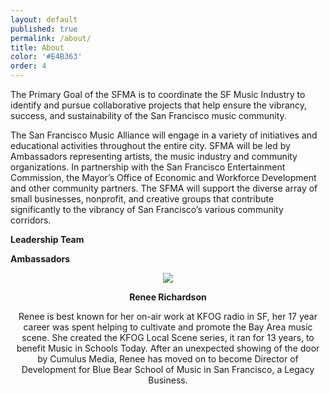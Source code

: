 ```yaml
---
layout: default
published: true
permalink: /about/
title: About
color: '#E4B363'
order: 4
---
```


The Primary Goal of the SFMA is to coordinate the SF Music Industry to identify and pursue
collaborative projects that help ensure the vibrancy, success, and sustainability of the San
Francisco music community.

The San Francisco Music Alliance will engage in a variety of initiatives and educational activities throughout the entire city. SFMA will be led by Ambassadors representing artists, the
music industry and community organizations. In partnership with the San Francisco Entertainment Commission, the Mayor’s Office of Economic and Workforce Development and other community partners. The SFMA will support the diverse array of small businesses, nonprofit, and creative groups that contribute significantly to the vibrancy of San Francisco’s various community corridors.

__Leadership Team__

__Ambassadors__

<center>

![]({{site.baseurl}}/media/RRheadshot%20(1).png)

**Renee Richardson**

Renee is best known for her on-air work at KFOG radio in SF, her 17 year career was spent helping to cultivate and promote the Bay Area music scene. She created the KFOG Local Scene series, it ran for 13 years, to benefit Music in Schools Today. After an unexpected showing of the door by Cumulus Media, Renee has moved on to become Director of Development for Blue Bear School of Music in San Francisco, a Legacy Business.

</center>

